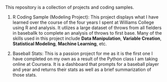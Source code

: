 This repository is a collection of projects and coding samples.

1. R Coding Sample (Modeling Project):
     This project displays what I have learned over the course of the four years I spent at Williams College using R and analysis.
     It utlizes a large dataset of throws from all fielders in baseballk to complete an analysis of throws to first base.
     Many of the skills used in this project include **Data Manipulation**, **Variable Creation**, **Statistical Modeling**, **Machine Learning**, etc.

3. Baseball Stats:
     This is a passion project for me as it is the first one I have completed on my own as a result of the Python class I am taking online at Coursera.
     It is a dashboard that prompts for a baseball player and year and returns their stats as well as a brief summarization of those stats.
